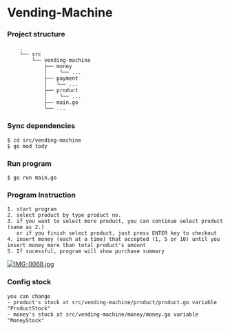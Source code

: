 # Vending-Machine

### Project structure
```
    .
    └── src                    
        └── vending-machine        
            ├── money
            │    └── ...
            ├── payment
            │   └── ...
            ├── product
            │    └── ...
            ├── main.go            
            └── ...
```

### Sync dependencies
```
$ cd src/vending-machine
$ go mod tody
```

### Run program
```
$ go run main.go
```

### Program Instruction
```
1. start program
2. select product by type product no.
3. if you want to select more product, you can continue select product (same as 2.) 
   or if you finish select product, just press ENTER key to checkout
4. insert money (each at a time) that accepted (1, 5 or 10) until you insert money more than total product's amount
5. If sucessful, program will show purchase summary
```

[![IMG-0088.jpg](https://i.postimg.cc/zDwCk3Hp/IMG-0088.jpg)](https://postimg.cc/QVtK88bW)

### Config stock
```
you can change 
- product's stock at src/vending-machine/product/product.go variable "ProductStock"
- money's stock at src/vending-machine/money/money.go variable "MoneyStock"
```
